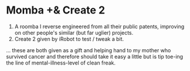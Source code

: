 # Momba +& Create 2
1) A roomba I reverse engineered from all their public patents, improving on other people's similar (but far uglier) projects.
2) Create 2 given by iRobot to test / tweak a bit.

... these are both given as a gift and helping hand to my mother who survived cancer and therefore should take it easy a little but is tip toe-ing the line of mental-illness-level of clean freak.
